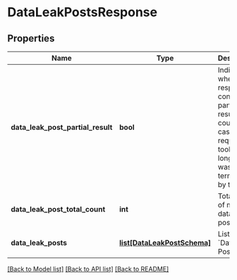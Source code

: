 # DataLeakPostsResponse


## Properties
Name | Type | Description | Notes
------------ | ------------- | ------------- | -------------
**data_leak_post_partial_result** | **bool** | Indicates whether response contains partial result. It could be in case when request took too long and was terminated by timeout. | [optional] 
**data_leak_post_total_count** | **int** | Total count of matched data leak posts. | 
**data_leak_posts** | [**list[DataLeakPostSchema]**](DataLeakPostSchema.md) | List of &#x60;Data Leak Posts&#x60;. | [optional] 

[[Back to Model list]](../README.md#documentation-for-models) [[Back to API list]](../README.md#documentation-for-api-endpoints) [[Back to README]](../README.md)


